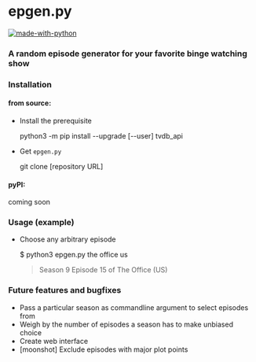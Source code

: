 # epgen.py

[![made-with-python](http://ForTheBadge.com/images/badges/made-with-python.svg)](https://www.python.org/)

### A random episode generator for your favorite binge watching show

### Installation

#### from source:
- Install the prerequisite


    python3 -m pip install --upgrade [--user] tvdb_api

- Get `epgen.py`


    git clone [repository URL]


#### pyPI:
coming soon

### Usage (example)
- Choose any arbitrary episode


    $   python3 epgen.py the office us
    >   Season 9 Episode 15 of The Office (US)

### Future features and bugfixes
- Pass a particular season as commandline argument to select episodes from
- Weigh by the number of episodes a season has to make unbiased choice
- Create web interface
- [moonshot] Exclude episodes with major plot points
